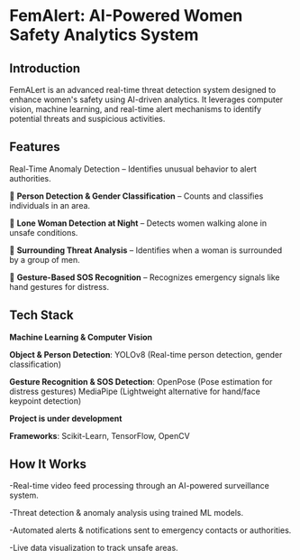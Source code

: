 # FemAlert: AI-Powered Women Safety Analytics System
## Introduction
FemALert is an advanced real-time threat detection system designed to enhance women's safety using AI-driven analytics. It leverages computer vision, machine learning, and real-time alert mechanisms to identify potential threats and suspicious activities.

## Features
 Real-Time Anomaly Detection – Identifies unusual behavior to alert authorities.
 
🔹 **Person Detection & Gender Classification** – Counts and classifies individuals in an area.

🔹 **Lone Woman Detection at Night** – Detects women walking alone in unsafe conditions.

🔹 **Surrounding Threat Analysis** – Identifies when a woman is surrounded by a group of men.

🔹 **Gesture-Based SOS Recognition** – Recognizes emergency signals like hand gestures for distress.

## Tech Stack
**Machine Learning & Computer Vision**

**Object & Person Detection**:
YOLOv8 (Real-time person detection, gender classification)

**Gesture Recognition & SOS Detection**:
OpenPose (Pose estimation for distress gestures)
MediaPipe (Lightweight alternative for hand/face keypoint detection)

**Project is under development**

**Frameworks**: Scikit-Learn, TensorFlow, OpenCV

## How It Works
-Real-time video feed processing through an AI-powered surveillance system.

-Threat detection & anomaly analysis using trained ML models.

-Automated alerts & notifications sent to emergency contacts or authorities.

-Live data visualization to track unsafe areas.
